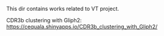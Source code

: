 This dir contains works related to VT project.

CDR3b clustering with Gliph2:
https://cequala.shinyapps.io/CDR3b_clustering_with_Gliph2/